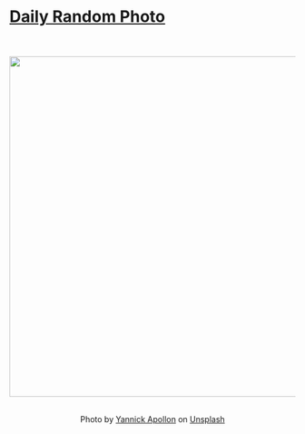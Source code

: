 # [Daily Random Photo](https://www.dailyrandomphoto.com/)

<div align="center">
  <br>
  <br>
  <a href="https://www.dailyrandomphoto.com/p/2023/2023-06-24/"><img src="https://images.unsplash.com/photo-1683641967671-196309483093?crop=entropy&cs=tinysrgb&fit=max&fm=jpg&ixid=M3w3NzUwOHwwfDF8cmFuZG9tfHx8fHx8fHx8MTY4NzU2NzE5OHw&ixlib=rb-4.0.3&q=80&w=1080" width="600px"></a>
  <br>
  <br>
  <p class="has-text-grey">Photo by <a href="https://unsplash.com/@yannick_apollon?utm_source=Daily%20Random%20Photo&amp;utm_medium=referral" target="_blank" rel="noopener noreferrer">Yannick Apollon</a> on <a href="https://unsplash.com/photos/2MjQoZxNOxo?utm_source=Daily%20Random%20Photo&amp;utm_medium=referral" target="_blank" rel="noopener noreferrer">Unsplash</a></p>
</div>
